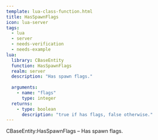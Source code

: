 ```yaml
---
template: lua-class-function.html
title: HasSpawnFlags
icon: lua-server
tags:
  - lua
  - server
  - needs-verification
  - needs-example
lua:
  library: CBaseEntity
  function: HasSpawnFlags
  realm: server
  description: "Has spawn flags."
  
  arguments:
    - name: "flags"
      type: integer
  returns:
    - type: boolean
      description: "true if has flags, false otherwise."
---
```


<div class="lua__search__keywords">
CBaseEntity:HasSpawnFlags &#x2013; Has spawn flags.
</div>
